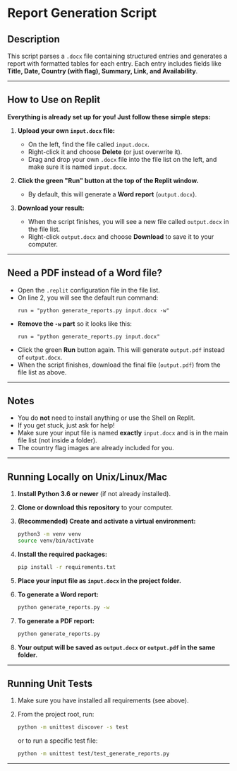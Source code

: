 # Report Generation Script

## Description
This script parses a `.docx` file containing structured entries and generates a report with formatted tables for each entry. Each entry includes fields like **Title, Date, Country (with flag), Summary, Link, and Availability**.

---

## How to Use on Replit

**Everything is already set up for you! Just follow these simple steps:**

1. **Upload your own `input.docx` file:**
   - On the left, find the file called `input.docx`.
   - Right-click it and choose **Delete** (or just overwrite it).
   - Drag and drop your own `.docx` file into the file list on the left, and make sure it is named `input.docx`.

2. **Click the green "Run" button at the top of the Replit window.**
   - By default, this will generate a **Word report** (`output.docx`).

3. **Download your result:**
   - When the script finishes, you will see a new file called `output.docx` in the file list.
   - Right-click `output.docx` and choose **Download** to save it to your computer.

---

## Need a PDF instead of a Word file?

- Open the `.replit` configuration file in the file list.
- On line 2, you will see the default run command:
  ```
  run = "python generate_reports.py input.docx -w"
  ```
- **Remove the `-w` part** so it looks like this:
  ```
  run = "python generate_reports.py input.docx"
  ```
- Click the green **Run** button again. This will generate `output.pdf` instead of `output.docx`.
- When the script finishes, download the final file (`output.pdf`) from the file list as above.

---

## Notes

- You do **not** need to install anything or use the Shell on Replit.
- If you get stuck, just ask for help!
- Make sure your input file is named **exactly** `input.docx` and is in the main file list (not inside a folder).
- The country flag images are already included for you.

---

## Running Locally on Unix/Linux/Mac

1. **Install Python 3.6 or newer** (if not already installed).

2. **Clone or download this repository** to your computer.

3. **(Recommended) Create and activate a virtual environment:**
   ```sh
   python3 -m venv venv
   source venv/bin/activate
   ```

4. **Install the required packages:**
   ```sh
   pip install -r requirements.txt
   ```

5. **Place your input file as `input.docx` in the project folder.**

6. **To generate a Word report:**
   ```sh
   python generate_reports.py -w
   ```

7. **To generate a PDF report:**
   ```sh
   python generate_reports.py
   ```

8. **Your output will be saved as `output.docx` or `output.pdf` in the same folder.**

---

## Running Unit Tests

1. Make sure you have installed all requirements (see above).

2. From the project root, run:
   ```sh
   python -m unittest discover -s test
   ```
   or to run a specific test file:
   ```sh
   python -m unittest test/test_generate_reports.py
   ```

---
